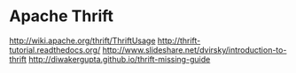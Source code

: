 Apache Thrift
===================

http://wiki.apache.org/thrift/ThriftUsage
http://thrift-tutorial.readthedocs.org/
http://www.slideshare.net/dvirsky/introduction-to-thrift
http://diwakergupta.github.io/thrift-missing-guide
